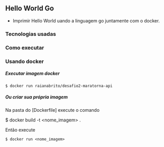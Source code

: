 ## Hello World Go

- Imprimir Hello World uando a linguagem go juntamente com o docker.

### Tecnologias usadas

### Como executar

### Usando docker

##### Executar imagem docker

    $ docker run raianabrito/desafio2-maratorna-api

##### Ou criar sua própria imagem

Na pasta do [Dockerfile] execute o comando

\$ docker build -t <nome_imagem> .

Então execute

    $ docker run <nome_imagem>
